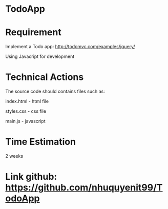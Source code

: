 # TodoApp

# Requirement
Implement a Todo app: http://todomvc.com/examples/jquery/

Using Javacript for development

# Technical Actions
The source code should contains files such as:

index.html - html file

styles.css - css file

main.js - javascript

# Time Estimation
2 weeks

# Link github: https://github.com/nhuquyenit99/TodoApp
